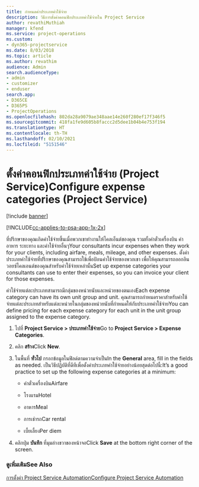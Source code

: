 ```yaml
---
title: กำหนดค่าประเภทค่าใช้จ่าย
description: วิธีการตั้งค่าคอนฟิกประเภทค่าใช้จ่ายใน Project Service
author: revathiMuthiah
manager: kfend
ms.service: project-operations
ms.custom:
- dyn365-projectservice
ms.date: 8/03/2018
ms.topic: article
ms.author: revathim
audience: Admin
search.audienceType:
- admin
- customizer
- enduser
search.app:
- D365CE
- D365PS
- ProjectOperations
ms.openlocfilehash: 802da28a9079ae348aae14e260f280ef17f346f5
ms.sourcegitcommit: 418fa1fe9d605b8faccc2d5dee1b04b4e753f194
ms.translationtype: HT
ms.contentlocale: th-TH
ms.lasthandoff: 02/10/2021
ms.locfileid: "5151546"
---
```

# <a name="configure-expense-categories-project-service"></a><span data-ttu-id="600c8-103">ตั้งค่าคอนฟิกประเภทค่าใช้จ่าย (Project Service)</span><span class="sxs-lookup"><span data-stu-id="600c8-103">Configure expense categories (Project Service)</span></span>

[!include [banner](../includes/psa-now-project-operations.md)]

[!INCLUDE[cc-applies-to-psa-app-1x-2x](../includes/cc-applies-to-psa-app-1x-2x.md)]

<span data-ttu-id="600c8-104">ที่ปรึกษาของคุณเกิดค่าใช้จ่ายขึ้นเมื่อพวกเขาทำงานให้ไคลเอ็นต์ของคุณ รวมทั้งค่าตั๋วเครื่องบิน ค่าอาหาร ระยะทาง และค่าใช้จ่ายอื่นๆ</span><span class="sxs-lookup"><span data-stu-id="600c8-104">Your consultants incur expenses when they work for your clients, including airfare, meals, mileage, and other expenses.</span></span> <span data-ttu-id="600c8-105">ตั้งค่าประเภทค่าใช้จ่ายที่ปรึกษาของคุณสามารถใช้เพื่อป้อนค่าใช้จ่ายของพวกเขา เพื่อให้คุณสามารถออกอินวอยซ์ไคลเอนต์ของคุณสำหรับค่าใช้จ่ายเหล่านั้น</span><span class="sxs-lookup"><span data-stu-id="600c8-105">Set up expense categories your consultants can use to enter their expenses, so you can invoice your client for those expenses.</span></span>  
  
<span data-ttu-id="600c8-106">ค่าใช้จ่ายแต่ละประเภทสามารถมีกลุ่มของหน่วยนับและหน่วยของตนเอง</span><span class="sxs-lookup"><span data-stu-id="600c8-106">Each expense category can have its own unit group and unit.</span></span> <span data-ttu-id="600c8-107">คุณสามารถกำหนดราคาสำหรับค่าใช้จ่ายแต่ละประเภทสำหรับแต่ละหน่วยในกลุ่มของหน่วยนับที่กำหนดให้กับประเภทค่าใช้จ่าย</span><span class="sxs-lookup"><span data-stu-id="600c8-107">You can define pricing for each expense category for each unit in the unit group assigned to the expense category.</span></span>  
  
1.  <span data-ttu-id="600c8-108">ไปที่ **Project Service > ประเภทค่าใช้จ่าย**</span><span class="sxs-lookup"><span data-stu-id="600c8-108">Go to **Project Service > Expense Categories**.</span></span>  
  
2.  <span data-ttu-id="600c8-109">คลิก **สร้าง**</span><span class="sxs-lookup"><span data-stu-id="600c8-109">Click **New**.</span></span>  
  
3.  <span data-ttu-id="600c8-110">ในพื้นที่ **ทั่วไป** กรอกข้อมูลในฟิลด์ตามความจำเป็น</span><span class="sxs-lookup"><span data-stu-id="600c8-110">In the **General** area, fill in the fields as needed.</span></span> <span data-ttu-id="600c8-111">เป็นวิธีปฏิบัติที่ดีทีเพื่อตั้งค่าประเภทค่าใช้จ่ายอย่างน้อยสุดต่อไปนี้:</span><span class="sxs-lookup"><span data-stu-id="600c8-111">It’s a good practice to set up the following expense categories at a minimum:</span></span>  
  
    -   <span data-ttu-id="600c8-112">ค่าตั๋วเครื่องบิน</span><span class="sxs-lookup"><span data-stu-id="600c8-112">Airfare</span></span>  
  
    -   <span data-ttu-id="600c8-113">โรงแรม</span><span class="sxs-lookup"><span data-stu-id="600c8-113">Hotel</span></span>  
  
    -   <span data-ttu-id="600c8-114">อาหาร</span><span class="sxs-lookup"><span data-stu-id="600c8-114">Meal</span></span>  
  
    -   <span data-ttu-id="600c8-115">การเช่ารถ</span><span class="sxs-lookup"><span data-stu-id="600c8-115">Car rental</span></span>  
  
    -   <span data-ttu-id="600c8-116">เบี้ยเลี้ยง</span><span class="sxs-lookup"><span data-stu-id="600c8-116">Per diem</span></span>  
  
4.  <span data-ttu-id="600c8-117">คลิกปุ่ม **บันทึก** ที่มุมล่างขวาของหน้าจอ</span><span class="sxs-lookup"><span data-stu-id="600c8-117">Click **Save** at the bottom right corner of the screen.</span></span>  
  
### <a name="see-also"></a><span data-ttu-id="600c8-118">ดูเพิ่มเติม</span><span class="sxs-lookup"><span data-stu-id="600c8-118">See Also</span></span>  
 [<span data-ttu-id="600c8-119">การตั้งค่า Project Service Automation</span><span class="sxs-lookup"><span data-stu-id="600c8-119">Configure Project Service Automation</span></span>](../psa/configure.md)
